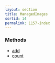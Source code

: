 ```yaml
---
layout: section
title: ManagedImages
sortid: 14
permalink: 1157-index
---
```


### Methods

* [add](Methods/add.md)
* [count](Methods/count.md)